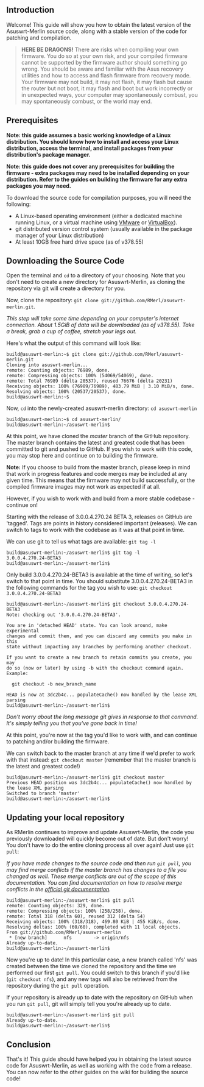 ## Introduction ##

Welcome! This guide will show you how to obtain the latest version of the Asuswrt-Merlin source code, along with a stable version of the code for patching and compilation.

> **HERE BE DRAGONS!** There are risks when compiling your own firmware. You do so at your own risk, and your compiled firmware cannot be supported by the firmware author should something go wrong. You should be aware and familiar with the Asus recovery utilities and how to access and flash firmware from recovery mode. Your firmware may not build, it may not flash, it may flash but cause the router but not boot, it may flash and boot but work incorrectly or in unexpected ways, your computer may spontaneously combust, you may spontaneously combust, or the world may end.

## Prerequisites ##

**Note: this guide assumes a basic working knowledge of a Linux distribution. You should know how to install and access your Linux distribution, access the terminal, and install packages from your distribution's package manager.**

**Note: this guide does not cover any prerequisites for building the firmware - extra packages may need to be installed depending on your distribution. Refer to the guides on building the firmware for any extra packages you may need.**

To download the source code for compilation purposes, you will need the following:

* A Linux-based operating environment (either a dedicated machine running Linux, or a virtual machine using [VMware](http://www.vmware.com) or [VirtualBox](https://www.virtualbox.org/)).
* git distributed version control system (usually available in the package manager of your Linux distribution)
* At least 10GB free hard drive space (as of v378.55)

## Downloading the Source Code ##

Open the terminal and `cd` to a directory of your choosing. Note that you don't need to create a new directory for Asuswrt-Merlin, as cloning the repository via git will create a directory for you.

Now, clone the repository: `git clone git://github.com/RMerl/asuswrt-merlin.git`.

*This step will take some time depending on your computer's internet connection. About 1.5GiB of data will be downloaded (as of v378.55). Take a break, grab a cup of coffee, stretch your legs out.*

Here's what the output of this command will look like:

    build@asuswrt-merlin:~$ git clone git://github.com/RMerl/asuswrt-merlin.git
    Cloning into asuswrt-merlin...
    remote: Counting objects: 76989, done.
    remote: Compressing objects: 100% (54069/54069), done.
    remote: Total 76989 (delta 20537), reused 76676 (delta 20231)
    Receiving objects: 100% (76989/76989), 483.79 MiB | 3.10 MiB/s, done.
    Resolving objects: 100% (20537/20537), done.
    build@asuswrt-merlin:~$

Now, `cd` into the newly-created asuswrt-merlin directory: `cd asuswrt-merlin`

    build@asuswrt-merlin:~$ cd asuswrt-merlin/
    build@asuswrt-merlin:~/asuswrt-merlin$

At this point, we have cloned the *master* branch of the GitHub repository. The master branch contains the latest and greatest code that has been committed to git and pushed to GitHub. If you wish to work with this code, you may stop here and continue on to building the firmware.

**Note:** If you choose to build from the master branch, please keep in mind that work in progress features and code merges may be included at any given time. This means that the firmware may not build successfully, or the compiled firmware images may not work as expected if at all.

However, if you wish to work with and build from a more stable codebase - continue on!

Starting with the release of 3.0.0.4.270.24 BETA 3, releases on GitHub are 'tagged'. Tags are points in history considered important (releases). We can switch to tags to work with the codebase as it was at that point in time.

We can use git to tell us what tags are available: `git tag -l`

    build@asuswrt-merlin:~/asuswrt-merlin$ git tag -l
    3.0.0.4.270.24-BETA3
    build@asuswrt-merlin:~/asuswrt-merlin$

Only build 3.0.0.4.270.24-BETA3 is available at the time of writing, so let's switch to that point in time. You should substitute 3.0.0.4.270.24-BETA3 in the following commands for the tag you wish to use: `git checkout 3.0.0.4.270.24-BETA3`

    build@asuswrt-merlin:~/asuswrt-merlin$ git checkout 3.0.0.4.270.24-BETA3
    Note: checking out '3.0.0.4.270.24-BETA3'.

    You are in 'detached HEAD' state. You can look around, make experimental
    changes and commit them, and you can discard any commits you make in this
    state without impacting any branches by performing another checkout.

    If you want to create a new branch to retain commits you create, you may
    do so (now or later) by using -b with the checkout command again. Example:

      git checkout -b new_branch_name

    HEAD is now at 3dc2b4c... populateCache() now handled by the lease XML parsing
    build@asuswrt-merlin:~/asuswrt-merlin$

*Don't worry about the long message git gives in response to that command. It's simply telling you that you've gone back in time!*

At this point, you're now at the tag you'd like to work with, and can continue to patching and/or building the firmware.

We can switch back to the master branch at any time if we'd prefer to work with that instead: `git checkout master` (remember that the master branch is the latest and greatest code!)

    build@asuswrt-merlin:~/asuswrt-merlin$ git checkout master
    Previous HEAD position was 3dc2b4c... populateCache() now handled by the lease XML parsing
    Switched to branch 'master'
    build@asuswrt-merlin:~/asuswrt-merlin$

## Updating your local repository ##

As RMerlin continues to improve and update Asuswrt-Merlin, the code you previously downloaded will quickly become out of date. But don't worry! You don't have to do the entire cloning process all over again! Just use `git pull`:

*If you have made changes to the source code and then run `git pull`, you may find merge conflicts if the master branch has changes to a file you changed as well. These merge conflicts are out of the scope of this documentation. You can find documentation on how to resolve merge conflicts in the [official git documentation](http://www.kernel.org/pub/software/scm/git/docs/user-manual.html#resolving-a-merge).*

    build@asuswrt-merlin:~/asuswrt-merlin$ git pull
    remote: Counting objects: 329, done.
    remote: Compressing objects: 100% (258/258), done.
    remote: Total 318 (delta 60), reused 312 (delta 54)
    Receiving objects: 100% (318/318), 469.80 KiB | 455 KiB/s, done.
    Resolving deltas: 100% (60/60), completed with 11 local objects.
    From git://github.com/RMerl/asuswrt-merlin
     * [new branch]      nfs        -> origin/nfs
    Already up-to-date.
    build@asuswrt-merlin:~/asuswrt-merlin$

Now you're up to date! In this particular case, a new branch called 'nfs' was created between the time we cloned the repository and the time we performed our first `git pull`. You could switch to this branch if you'd like (`git checkout nfs`), and any new tags will also be retrieved from the repository during the `git pull` operation.

If your repository is already up to date with the repository on GitHub when you run `git pull`, git will simply tell you you're already up to date.

    build@asuswrt-merlin:~/asuswrt-merlin$ git pull
    Already up-to-date.
    build@asuswrt-merlin:~/asuswrt-merlin$

## Conclusion ##

That's it! This guide should have helped you in obtaining the latest source code for Asuswrt-Merlin, as well as working with the code from a release. You can now refer to the other guides on the wiki for building the source code!